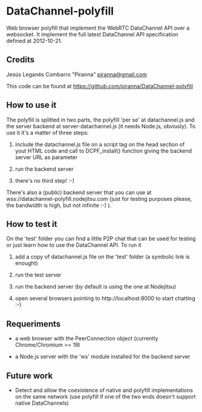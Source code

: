DataChannel-polyfill
====================

Web browser polyfill that implement the WebRTC DataChannel API over a websocket.
It implement the full latest DataChannel API specification defined at 2012-10-21.

Credits
-------
Jesús Leganés Combarro "Piranna" <piranna@gmail.com>

This code can be found at https://github.com/piranna/DataChannel-polyfill

How to use it
-------------
The polyfill is splitted in two parts, the polyfill 'per se' at datachannel.js
and the server backend at server-datachannel.js (it needs Node.js, obviusly). To
use it it's a matter of three steps:

1. include the datachannel.js file on a script tag on the head section of yout
   HTML code and call to DCPF_install() function giving the backend server URL
   as parameter

2. run the backend server

3. there's no third step! :-)

There's also a (public) backend server that you can use at
wss://datachannel-polyfill.nodejitsu.com (just for testing purposes please, the
bandwidth is high, but not infinite :-) ).

How to test it
--------------
On the 'test' folder you can find a little P2P chat that can be used for testing
or just learn how to use the DataChannel API. To run it

1. add a copy of datachannel.js file on the 'test' folder (a symbolic link is
   enought)

2. run the test server

3. run the backend server (by default is using the one at Nodejitsu)

4. open several browsers pointing to http://localhost:8000 to start chatting :-)

Requeriments
------------
* a web browser with the PeerConnection object (currently Chrome/Chromium >= 19)

* a Node.js server with the 'ws' module installed for the backend server

Future work
-----------
* Detect and allow the coexistence of native and polyfill implementations on the
  same network (use polyfill if one of the two ends doesn't support native
  DataChannels)
